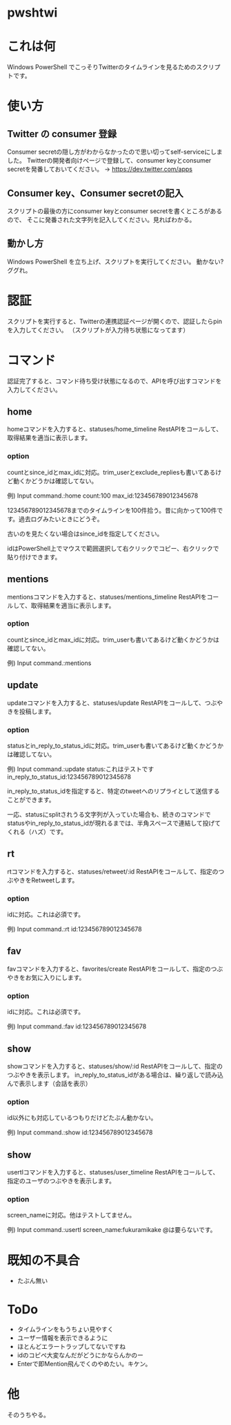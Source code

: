 pwshtwi
=======
# これは何
Windows PowerShell でこっそりTwitterのタイムラインを見るためのスクリプトです。
# 使い方
## Twitter の consumer 登録
Consumer secretの隠し方がわからなかったので思い切ってself-serviceにしました。
Twitterの開発者向けページで登録して、consumer keyとconsumer secretを発番しておいてください。
→ https://dev.twitter.com/apps
## Consumer key、Consumer secretの記入
スクリプトの最後の方にconsumer keyとconsumer secretを書くところがあるので、
そこに発番された文字列を記入してください。見ればわかる。
## 動かし方
Windows PowerShell を立ち上げ、スクリプトを実行してください。
動かない? ググれ。
# 認証
スクリプトを実行すると、Twitterの連携認証ページが開くので、認証したらpinを入力してください。
（スクリプトが入力待ち状態になってます）
# コマンド
認証完了すると、コマンド待ち受け状態になるので、APIを呼び出すコマンドを入力してください。
## home
homeコマンドを入力すると、statuses/home_timeline RestAPIをコールして、取得結果を適当に表示します。
### option
countとsince_idとmax_idに対応。trim_userとexclude_repliesも書いてあるけど動くかどうかは確認してない。

例) Input command.:home count:100 max_id:123456789012345678

123456789012345678までのタイムラインを100件拾う。昔に向かって100件です。過去ログみたいときにどうぞ。

古いのを見たくない場合はsince_idを指定してください。

idはPowerShell上でマウスで範囲選択して右クリックでコピー、右クリックで貼り付けできます。

## mentions
mentionsコマンドを入力すると、statuses/mentions_timeline RestAPIをコールして、取得結果を適当に表示します。
### option
countとsince_idとmax_idに対応。trim_userも書いてあるけど動くかどうかは確認してない。

例) Input command.:mentions

## update
updateコマンドを入力すると、statuses/update RestAPIをコールして、つぶやきを投稿します。
### option
statusとin_reply_to_status_idに対応。trim_userも書いてあるけど動くかどうかは確認してない。

例) Input command.:update status:これはテストです in_reply_to_status_id:123456789012345678

in_reply_to_status_idを指定すると、特定のtweetへのリプライとして送信することができます。

一応、statusにsplitされうる文字列が入っていた場合も、続きのコマンドでstatusやin_reply_to_status_idが現れるまでは、半角スペースで連結して投げてくれる（ハズ）です。

## rt
rtコマンドを入力すると、statuses/retweet/:id RestAPIをコールして、指定のつぶやきをRetweetします。
### option
idに対応。これは必須です。

例) Input command.:rt id:123456789012345678

## fav
favコマンドを入力すると、favorites/create RestAPIをコールして、指定のつぶやきをお気に入りにします。
### option
idに対応。これは必須です。

例) Input command.:fav id:123456789012345678

## show
showコマンドを入力すると、statuses/show/:id RestAPIをコールして、指定のつぶやきを表示します。
in_reply_to_status_idがある場合は、繰り返しで読み込んで表示します（会話を表示）
### option
id以外にも対応しているつもりだけどたぶん動かない。

例) Input command.:show id:123456789012345678

## show
usertlコマンドを入力すると、statuses/user_timeline RestAPIをコールして、指定のユーザのつぶやきを表示します。

### option
screen_nameに対応。他はテストしてません。

例) Input command.:usertl screen_name:fukuramikake
@は要らないです。

# 既知の不具合
* たぶん無い


# ToDo
* タイムラインをもうちょい見やすく
* ユーザー情報を表示できるように
* ほとんどエラートラップしてないですね
* idのコピペ大変なんだがどうにかならんかのー
* Enterで即Mention飛んでくのやめたい。キケン。

# 他
そのうちやる。
